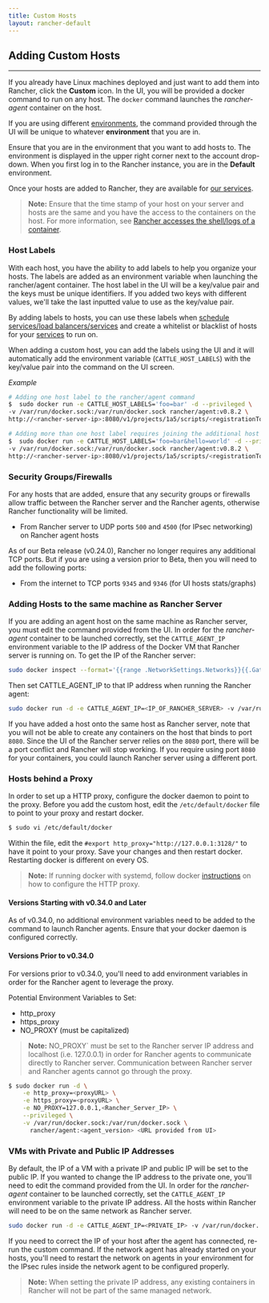 ```yaml
---
title: Custom Hosts 
layout: rancher-default
---
```


## Adding Custom Hosts
---

If you already have Linux machines deployed and just want to add them into Rancher, click the **Custom** icon. In the UI, you will be provided a docker command to run on any host. The `docker` command launches the _rancher-agent_ container on the host. 

If you are using different [environments]({{site.baseurl}}/rancher/configuration/environments/), the command provided through the UI will be unique to whatever **environment** that you are in.

Ensure that you are in the environment that you want to add hosts to. The environment is displayed in the upper right corner next to the account drop-down. When you first log in to the Rancher instance, you are in the **Default** environment.

Once your hosts are added to Rancher, they are available for [our services]({{site.baseurl}}/rancher/rancher-ui/applications/stacks/adding-services/).

> **Note:** Ensure that the time stamp of your host on your server and hosts are the same and you have the access to the containers on the host. For more information, see [Rancher accesses the shell/logs of a container]({{site.baseurl}}/rancher/faqs/containers/#container-access). 

### Host Labels

With each host, you have the ability to add labels to help you organize your hosts. The labels are added as an environment variable when launching the rancher/agent container. The host label in the UI will be a key/value pair and the keys must be unique identifiers. If you added two keys with different values, we'll take the last inputted value to use as the key/value pair.

By adding labels to hosts, you can use these labels when [schedule services/load balancers/services]({{site.baseurl}}/rancher/rancher-ui/scheduling/) and create a whitelist or blacklist of hosts for your [services]({{site.baseurl}}/rancher/rancher-ui/applications/stacks/adding-services/) to run on. 

When adding a custom host, you can add the labels using the UI and it will automatically add the environment variable (`CATTLE_HOST_LABELS`) with the key/value pair into the command on the UI screen.

_Example_

```bash
# Adding one host label to the rancher/agent command
$  sudo docker run -e CATTLE_HOST_LABELS='foo=bar' -d --privileged \
-v /var/run/docker.sock:/var/run/docker.sock rancher/agent:v0.8.2 \
http://<rancher-server-ip>:8080/v1/projects/1a5/scripts/<registrationToken>

# Adding more than one host label requires joining the additional host labels with an `&`
$  sudo docker run -e CATTLE_HOST_LABELS='foo=bar&hello=world' -d --privileged \
-v /var/run/docker.sock:/var/run/docker.sock rancher/agent:v0.8.2 \
http://<rancher-server-ip>:8080/v1/projects/1a5/scripts/<registrationToken>
```

### Security Groups/Firewalls 

For any hosts that are added, ensure that any security groups or firewalls allow traffic between the Rancher server and the Rancher agents, otherwise Rancher functionality will be limited.

* From Rancher server to UDP ports `500` and `4500` (for IPsec networking) on Rancher agent hosts

As of our Beta release (v0.24.0), Rancher no longer requires any additional TCP ports. But if you are using a version prior to Beta, then you will need to add the following ports:

* From the internet to TCP ports `9345` and `9346` (for UI hosts stats/graphs) 

<a id="samehost"></a>
### Adding Hosts to the same machine as Rancher Server

If you are adding an agent host on the same machine as Rancher server, you must edit the command provided from the UI. In order for the _rancher-agent_ container to be launched correctly, set the `CATTLE_AGENT_IP` environment variable to the IP address of the Docker VM that Rancher server is running on. To get the IP of the Rancher server:

```bash
sudo docker inspect --format='{{range .NetworkSettings.Networks}}{{.Gateway}}{{end}}' <CONTAINER_ID_OR_NAME_OF_RANCHER_SERVER>
````

Then set CATTLE_AGENT_IP to that IP address when running the Rancher agent:

```bash
sudo docker run -d -e CATTLE_AGENT_IP=<IP_OF_RANCHER_SERVER> -v /var/run/docker....
```

If you have added a host onto the same host as Rancher server, note that you will not be able to create any containers on the host that binds to port `8080`. Since the UI of the Rancher server relies on the `8080` port, there will be a port conflict and Rancher will stop working. If you require using port `8080` for your containers, you could launch Rancher server using a different port. 

### Hosts behind a Proxy

In order to set up a HTTP proxy, configure the docker daemon to point to the proxy. Before you add the custom host, edit the `/etc/default/docker` file to point to your proxy and restart docker.

```bash
$ sudo vi /etc/default/docker
```

Within the file, edit the `#export http_proxy="http://127.0.0.1:3128/"` to have it point to your proxy. Save your changes and then restart docker. Restarting docker is different on every OS. 

> **Note:** If running docker with systemd, follow docker [instructions](https://docs.docker.com/articles/systemd/#http-proxy) on how to configure the HTTP proxy. 

#### Versions Starting with v0.34.0 and Later

As of v0.34.0, no additional environment variables need to be added to the command to launch Rancher agents. Ensure that your docker daemon is configured correctly.

#### Versions Prior to v0.34.0

For versions prior to v0.34.0, you'll need to add environment variables in order for the Rancher agent to leverage the proxy.

Potential Environment Variables to Set:

* http_proxy
* https_proxy
* NO_PROXY (must be capitalized)


> **Note:** NO_PROXY` must be set to the Rancher server IP address and localhost (i.e. 127.0.0.1) in order for Rancher agents to communicate directly to Rancher server. Communication between Rancher server and Rancher agents cannot go through the proxy. 

```bash
$ sudo docker run -d \
    -e http_proxy=<proxyURL> \
    -e https_proxy=<proxyURL> \
    -e NO_PROXY=127.0.0.1,<Rancher_Server_IP> \
    --privileged \
    -v /var/run/docker.sock:/var/run/docker.sock \
      rancher/agent:<agent_version> <URL provided from UI>
```

### VMs with Private and Public IP Addresses

By default, the IP of a VM with a private IP and public IP will be set to the public IP. If you wanted to change the IP address to the private one, you'll need to edit the command provided from the UI. In order for the _rancher-agent_  container to be launched correctly, set the `CATTLE_AGENT_IP` environment variable to the private IP address. All the hosts within Rancher will need to be on the same network as Rancher server. 

```bash
sudo docker run -d -e CATTLE_AGENT_IP=<PRIVATE_IP> -v /var/run/docker....
```

If you need to correct the IP of your host after the agent has connected, re-run the custom command. If the network agent has already started on your hosts, you'll need to restart the network on agents in your environment for the IPsec rules inside the network agent to be configured properly. 

> **Note:** When setting the private IP address, any existing containers in Rancher will not be part of the same managed network. 
